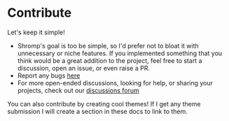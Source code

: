 # Contribute

Let's keep it simple!

- Shromp's goal is too be simple, so I'd prefer not to bloat it with unnecessary or niche features. If you implemented something that you think would be a great addition to the project, feel free to start a discussion, open an issue, or even raise a PR.
- Report any bugs [here](https://github.com/viniciusgerevini/shromp/issues)
- For more open-ended discussions, looking for help, or sharing your projects, check out our [discussions forum](https://github.com/viniciusgerevini/shromp/discussions)

You can also contribute by creating cool themes! If I get any theme submission I will create a section in these docs to link to them.

